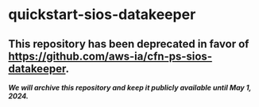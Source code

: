 # quickstart-sios-datakeeper 
## This repository has been deprecated in favor of https://github.com/aws-ia/cfn-ps-sios-datakeeper. 
***We will archive this repository and keep it publicly available until May 1, 2024.***

